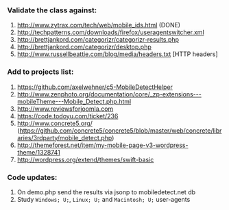 ### Validate the class against:

1. http://www.zytrax.com/tech/web/mobile_ids.html (DONE)
1. http://techpatterns.com/downloads/firefox/useragentswitcher.xml
1. http://brettjankord.com/categorizr/categorizr-results.php
1. http://brettjankord.com/categorizr/desktop.php
1. http://www.russellbeattie.com/blog/media/headers.txt [HTTP headers]

### Add to projects list:

1. https://github.com/axelwehner/c5-MobileDetectHelper
1. http://www.zenphoto.org/documentation/core/_zp-extensions---mobileTheme---Mobile_Detect.php.html
1. http://www.reviewsforjoomla.com
1. https://code.todoyu.com/ticket/236
1. http://www.concrete5.org/ (https://github.com/concrete5/concrete5/blob/master/web/concrete/libraries/3rdparty/mobile_detect.php)
1. http://themeforest.net/item/my-mobile-page-v3-wordpress-theme/1328741
1. http://wordpress.org/extend/themes/swift-basic

### Code updates:

1. On demo.php send the results via jsonp to mobiledetect.net db
2. Study `Windows; U;`, `Linux; U;` and `Macintosh; U;` user-agents